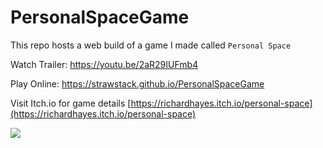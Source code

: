 # PersonalSpaceGame

This repo hosts a web build of a game I made called `Personal Space`

Watch Trailer: https://youtu.be/2aR29IUFmb4

Play Online: https://strawstack.github.io/PersonalSpaceGame

Visit Itch.io for game details
[https://richardhayes.itch.io/personal-space](https://richardhayes.itch.io/personal-space)

![](./image_three)
